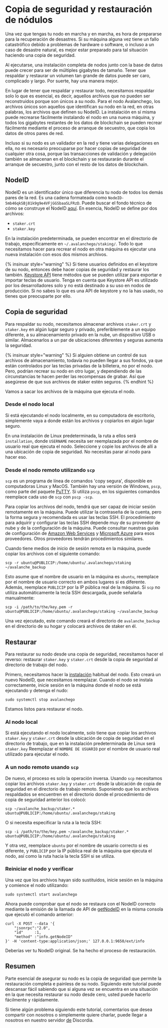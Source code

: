 # Copia de seguridad y restauración de nódulos

Una vez que tengas tu nodo en marcha y en marcha, es hora de prepararse para la recuperación de desastres. Si su máquina alguna vez tiene un fallo catastrófico debido a problemas de hardware o software, o incluso a un caso de desastre natural, es mejor estar preparado para tal situación haciendo una copia de seguridad.

Al ejecutarse, una instalación completa de nodos junto con la base de datos puede crecer para ser de múltiples gigabytes de tamaño. Tener que respaldar y restaurar un volumen tan grande de datos puede ser caro, complicado y largo. Por suerte, hay una manera mejor.

En lugar de tener que respaldar y restaurar todo, necesitamos respaldar solo lo que es esencial, es decir, aquellos archivos que no pueden ser reconstruidos porque son únicos a su nodo. Para el nodo Avalanchego, los archivos únicos son aquellos que identifican su nodo en la red, en otras palabras, los archivos que definen su NodeID. La instalación en sí misma puede recrearse fácilmente instalando el nodo en una nueva máquina, y todos los gigabytes restantes de los datos de blockchain se pueden recrear fácilmente mediante el proceso de arranque de secuestro, que copia los datos de otros pares de red.

Incluso si su nodo es un validador en la red y tiene varias delegaciones en ella, no es necesario preocuparse por hacer copias de seguridad de cualquier otra cosa, porque las transacciones de validación y delegación también se almacenan en el blockchain y se restaurarán durante el arranque de secuestro, junto con el resto de los datos de blockchain.

## NodeID

NodeID es un identificador único que diferencia tu nodo de todos los demás pares de la red. Es una cadena formateada como `NodeID-5mb46qkSBj81k9g9e4VFjGGSbaaSLFRzD`. Puede buscar el fondo técnico de cómo se construye el NodeID [aquí](../../references/cryptographic-primitives.md#tls-addresses). En esencia, NodeID se define por dos archivos:

* `staker.crt`
* `staker.key`

En la instalación predeterminada, se pueden encontrar en el directorio de trabajo, específicamente en `~/.avalanchego/staking/`. Todo lo que necesitamos hacer para recrear el nodo en otra máquina es ejecutar una nueva instalación con esos dos mismos archivos.

{% insinuar style="warning" %} Si tiene usuarios definidos en el keystore de su nodo, entonces debe hacer copias de seguridad y restaurar los también. [Keystore API](../../avalanchego-apis/keystore-api.md) tiene métodos que se pueden utilizar para exportar e importar teclas de usuario. Tenga en cuenta que Keystore API es utilizado por los desarrolladores solo y no está destinado a su uso en nodos de producción. Si no sabes lo que es una API de keystore y no la has usado, no tienes que preocuparte por ello.

## Copia de seguridad

Para respaldar su nodo, necesitamos almacenar archivos `staker.crt` y `staker.key` en algún lugar seguro y privado, preferiblemente a un equipo diferente, a su almacenamiento privado en la nube, un dispositivo USB o similar. Almacenarlos a un par de ubicaciones diferentes y seguras aumenta la seguridad.

{% insinuar style="warning" %} Si alguien obtiene un control de sus archivos de almacenamiento, todavía no pueden llegar a sus fondos, ya que están controlados por las teclas privadas de la billetera, no por el nodo. Pero, podrían recrear su nodo en otro lugar, y dependiendo de las circunstancias te hacen perder las recompensas de grabar. Así que asegúrese de que sus archivos de staker estén seguros. {% endhint %}

Vamos a sacar los archivos de la máquina que ejecuta el nodo.

### Desde el nodo local

Si está ejecutando el nodo localmente, en su computadora de escritorio, simplemente vaya a donde están los archivos y copiarlos en algún lugar seguro.

En una instalación de Linux predeterminada, la ruta a ellos será `installation`, donde `USERNAME` necesita ser reemplazada por el nombre de usuario real que ejecuta el nodo. Seleccione y copie los archivos de allí a una ubicación de copia de seguridad. No necesitas parar al nodo para hacer eso.

### Desde el nodo remoto utilizando `scp`

`scp` es un programa de línea de comandos 'copy segura', disponible en computadoras Linux y MacOS. También hay una versión de Windows, `pscp`, como parte del paquete [PuTTY](https://www.chiark.greenend.org.uk/~sgtatham/putty/latest.html). Si utiliza `pscp`, en los siguientes comandos reemplace cada uso de `scp` con `pscp -scp`.

Para copiar los archivos del nodo, tendrá que ser capaz de iniciar sesión remotamente en la máquina. Puede utilizar la contraseña de la cuenta, pero la forma segura y recomendada es usar las teclas SSH. El procedimiento para adquirir y configurar las teclas SSH depende muy de su proveedor de nube y de la configuración de la máquina. Puede consultar nuestras guías de configuración de [Amazon Web Services](setting-up-an-avalanche-node-with-amazon-web-services-aws.md) y [Microsoft Azure](set-up-an-avalanche-node-with-microsoft-azure.md) para esos proveedores. Otros proveedores tendrán procedimientos similares.

Cuando tiene medios de inicio de sesión remota en la máquina, puede copiar los archivos con el siguiente comando:

```text
scp -r ubuntu@PUBLICIP:/home/ubuntu/.avalanchego/staking ~/avalanche_backup
```

Esto asume que el nombre de usuario en la máquina es `ubuntu`, reemplace por el nombre de usuario correcto en ambos lugares si es diferente. Además, reemplace `PUBLICIP` por la IP pública real de la máquina. Si `scp` no utiliza automáticamente la tecla SSH descargada, puede señalarla manualmente:

```text
scp -i /path/to/the/key.pem -r ubuntu@PUBLICIP:/home/ubuntu/.avalanchego/staking ~/avalanche_backup
```

Una vez ejecutado, este comando creará el directorio de `avalanche_backup` en el directorio de su hogar y colocará archivos de staker en él.

## Restaurar

Para restaurar su nodo desde una copia de seguridad, necesitamos hacer el reverso: restaurar `staker.key` y `staker.crt` desde la copia de seguridad al directorio de trabajo del nodo.

Primero, necesitamos hacer la [instalación](set-up-node-with-installer.md) habitual del nodo. Esto creará un nuevo NodeID, que necesitamos reemplazar. Cuando el nodo se instala correctamente, inicie sesión en la máquina donde el nodo se está ejecutando y detenga el nudo:

```text
sudo systemctl stop avalanchego
```

Estamos listos para restaurar el nodo.

### Al nodo local

Si está ejecutando el nodo localmente, solo tiene que copiar los archivos `staker.key` y `staker.crt` desde la ubicación de copia de seguridad en el directorio de trabajo, que en la instalación predeterminada de Linux será `staker.key` Reemplazar el `NOMBRE DE USUARIO` por el nombre de usuario real utilizado para ejecutar el nodo.

### A un nodo remoto usando `scp`

De nuevo, el proceso es solo la operación inversa. Usando `scp` necesitamos copiar los archivos `staker.key` y `staker.crt` desde la ubicación de copia de seguridad en el directorio de trabajo remoto. Suponiendo que los archivos respaldados se encuentren en el directorio donde el procedimiento de copia de seguridad anterior los colocó:

```text
scp ~/avalanche_backup/staker.* ubuntu@PUBLICIP:/home/ubuntu/.avalanchego/staking
```

O si necesita especificar la ruta a la tecla SSH:

```text
scp -i /path/to/the/key.pem ~/avalanche_backup/staker.* ubuntu@PUBLICIP:/home/ubuntu/.avalanchego/staking
```

Y otra vez, reemplace `ubuntu` por el nombre de usuario correcto si es diferente, y `PUBLICIP` por la IP pública real de la máquina que ejecuta el nodo, así como la ruta hacia la tecla SSH si se utiliza.

### Reiniciar el nodo y verificar

Una vez que los archivos hayan sido sustituidos, inicie sesión en la máquina y comience el nodo utilizando:

```text
sudo systemctl start avalanchego
```

Ahora puede comprobar que el nodo se restaura con el NodeID correcto mediante la emisión de la llamada de API de [getNodeID](https://docs.avax.network/build/avalanchego-apis/info-api#info-getnodeid) en la misma consola que ejecutó el comando anterior:

```text
curl -X POST --data '{
    "jsonrpc":"2.0",
    "id"     :1,
    "method" :"info.getNodeID"
}' -H 'content-type:application/json;' 127.0.0.1:9650/ext/info
```

Deberías ver tu NodeID original. Se ha hecho el proceso de restauración.

## Resumen

Parte esencial de asegurar su nodo es la copia de seguridad que permite la restauración completa e painless de su nodo. Siguiendo este tutorial puede descansar fácil sabiendo que si alguna vez se encuentra en una situación en la que necesita restaurar su nodo desde cero, usted puede hacerlo fácilmente y rápidamente.

Si tiene algún problema siguiendo este tutorial, comentarios que desea compartir con nosotros o simplemente quiere charlar, puede llegar a nosotros en nuestro servidor [de](https://chat.avalabs.org/) Discordia.


